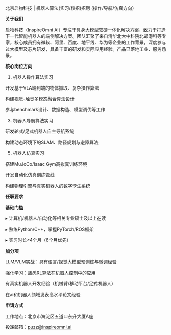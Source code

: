 北京启物科技 | 机器人算法(实习/校招)招聘 (操作/导航/仿真方向）

**关于我们**

启物科技（InspireOmni AI）专注于具身大模型软硬一体化解决方案，致力于打造下一代智能机器人的端侧解决方案。团队汇聚了来自清华北大中科院北邮港科等专家，核心成员拥有微软、阿里、百度、地平线、华为等企业的工作背景，深度参与过大模型及芯片研发，具备丰富的研发和实际应用经验。产品已落地工业、服务场景。

**核心岗位方向**

1. 机器人操作算法实习
   
开发基于VLA端到端的物体抓取、复杂操作算法

构建视觉-触觉多模态融合算法设计

参与benchmark设计、数据构造、模型调优等工作

3. 机器人导航算法实习
   
研发轮式/足式机器人自主导航系统

构建动态环境下的SLAM、路径规划与避障算法

5. 机器人仿真实习
   
搭建MuJoCo/Isaac Gym高拟真训练环境

开发自动化仿真训练管线

构建物理引擎与真实机器人的数字孪生系统

**任职要求**

**基础门槛**

▸ 计算机/机器人/自动化等相关专业硕士及以上在读

▸ 熟练Python/C++，掌握PyTorch/ROS框架

▸ 实习时长≥4个月（6个月优先）

**加分项**

LLM/VLM实战：具有语言/视觉大模型预训练与微调经验

强化学习：熟悉RL算法在机器人控制中的应用

有真实机器人开发经验（机械臂/移动平台/足式机器人）

在ai和机器人领域发表高水平论文经验

**申请方式**

工作地点：北京市海淀区五道口东升大厦A座

投递邮箱：puzz@inspireomni.ai
